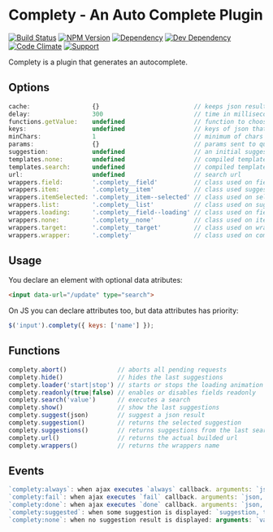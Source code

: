 # Complety - An Auto Complete Plugin

[![Build Status](https://img.shields.io/travis/wbotelhos/complety/master.svg)](https://travis-ci.org/wbotelhos/complety)
[![NPM Version](https://badge.fury.io/js/complety.svg)](https://badge.fury.io/js/complety)
[![Dependency](https://david-dm.org/wbotelhos/complety.svg)](https://david-dm.org/wbotelhos/complety)
[![Dev Dependency](https://david-dm.org/wbotelhos/complety/dev-status.svg)](https://david-dm.org/wbotelhos/complety#info=devDependencies)
[![Code Climate](https://codeclimate.com/github/wbotelhos/complety.png)](https://codeclimate.com/github/wbotelhos/complety)
[![Support](https://img.shields.io/badge/donate-%3C3-brightgreen.svg)](https://www.patreon.com/wbotelhos)

Complety is a plugin that generates an autocomplete.

## Options

```js
cache:                 {}                          // keeps json results on keys represented by the request url
delay:                 300                         // time in milliseconds to delay the search after user typing
functions.getValue:    undefined                   // function to choose which attribute of json to use on search
keys:                  undefined                   // keys of json that will be highlighted
minChars:              1                           // minimum of chars typed to trigger the search
params:                {}                          // params sent to query
suggestion:            undefined                   // an initial suggestion to be shown
templates.none:        undefined                   // compiled template used to render suggestion of no results
templates.search:      undefined                   // compiled template used to render suggestion
url:                   undefined                   // search url
wrappers.field:        '.complety__field'          // class used on field
wrappers.item:         '.complety__item'           // class used suggestion items
wrappers.itemSelected: '.complety__item--selected' // class used on selected item of suggestion
wrappers.list:         '.complety__list'           // class used on suggestions list
wrappers.loading:      '.complety__field--loading' // class used on field during search
wrappers.none:         '.complety__none'           // class used on item that show no result message
wrappers.target:       '.complety__target'         // class used on wrapper that keeps the suggestions list
wrappers.wrapper:      '.complety'                 // class used on complety wrapper
```

## Usage

You declare an element with optional data atributes:

```html
<input data-url="/update" type="search">

```

On JS you can declare attributes too, but data attributes has priority:

```js
$('input').complety({ keys: ['name'] });
```

## Functions

```js
complety.abort()              // aborts all pending requests
complety.hide()               // hides the last suggestions
complety.loader('start|stop') // starts or stops the loading animation
complety.readonly(true|false) // enables or disables fields readonly
complety.search('value')      // executes a search
complety.show()               // show the last suggestions
complety.suggest(json)        // suggest a json result
complety.suggestion()         // returns the selected suggestion
complety.suggestions()        // returns suggestions from the last search
complety.url()                // returns the actual builded url
complety.wrappers()           // returns the wrappers name
```

## Events

```js
`complety:always`: when ajax executes `always` callback. arguments: `json, this`
`complety:fail`: when ajax executes `fail` callback. arguments: `json, this`
`complety:done`: when ajax executes `done` callback. arguments: `json, this`
`complety:suggested`: when some suggestion is displayed: `suggestion, this`
`complety:none`: when no suggestion result is displayed: arguments: `value, this`
```
